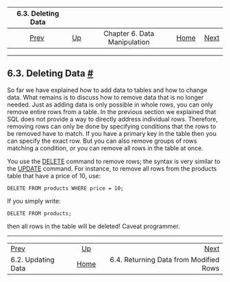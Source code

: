 <!--?xml version="1.0" encoding="UTF-8" standalone="no"?-->

|               6.3. Deleting Data              |                                               |                              |                                                       |                                                                      |
| :-------------------------------------------: | :-------------------------------------------- | :--------------------------: | ----------------------------------------------------: | -------------------------------------------------------------------: |
| [Prev](dml-update.html "6.2. Updating Data")  | [Up](dml.html "Chapter 6. Data Manipulation") | Chapter 6. Data Manipulation | [Home](index.html "PostgreSQL 17devel Documentation") |  [Next](dml-returning.html "6.4. Returning Data from Modified Rows") |

***

## 6.3. Deleting Data [#](#DML-DELETE)

[]()[]()

So far we have explained how to add data to tables and how to change data. What remains is to discuss how to remove data that is no longer needed. Just as adding data is only possible in whole rows, you can only remove entire rows from a table. In the previous section we explained that SQL does not provide a way to directly address individual rows. Therefore, removing rows can only be done by specifying conditions that the rows to be removed have to match. If you have a primary key in the table then you can specify the exact row. But you can also remove groups of rows matching a condition, or you can remove all rows in the table at once.

You use the [DELETE](sql-delete.html "DELETE") command to remove rows; the syntax is very similar to the [UPDATE](sql-update.html "UPDATE") command. For instance, to remove all rows from the products table that have a price of 10, use:

    DELETE FROM products WHERE price = 10;

If you simply write:

    DELETE FROM products;

then all rows in the table will be deleted! Caveat programmer.

***

|                                               |                                                       |                                                                      |
| :-------------------------------------------- | :---------------------------------------------------: | -------------------------------------------------------------------: |
| [Prev](dml-update.html "6.2. Updating Data")  |     [Up](dml.html "Chapter 6. Data Manipulation")     |  [Next](dml-returning.html "6.4. Returning Data from Modified Rows") |
| 6.2. Updating Data                            | [Home](index.html "PostgreSQL 17devel Documentation") |                               6.4. Returning Data from Modified Rows |
